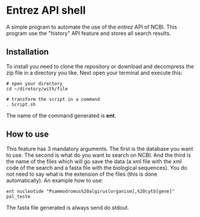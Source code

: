 # Entrez API shell
A simple program to automate the use of the *entrez* API of NCBI. This program use the "history" API feature and stores all search results.

## Installation
To install you need to clone the repository or download and decompress the zip file in a directory you like.
Next open your terminal and execute this:
```
# open your directory
cd ~/diretory/with/file

# transform the script in a command
. Script.sh
```
The name of the command generated is **ent**.


## How to use
This feature has 3 mandatory arguments. The first is the database you want to use. The second is what do you want to search on NCBI. And the third 
is the name of the files which will go save the data (a xml file with the xml code of the search and a fasta file with the biological sequences). You
do not need to say what is the extension of the files (this is done automatically).
An example how to use:
```
ent nucleotide "Psammodromus%20algirus[organism],%20cytb[gene]" pal_teste
```
The fasta file generated is always send do stdout.

